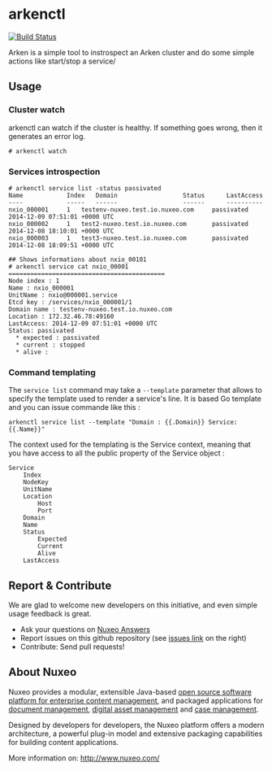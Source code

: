 


arkenctl
========

[![Build Status](https://travis-ci.org/arkenio/arkenctl.png?branch=master)](https://travis-ci.org/arkenio/arkenctl)

Arken is a simple tool to instrospect an Arken cluster and do some simple actions like start/stop a service/

## Usage

### Cluster watch

arkenctl can watch if the cluster is healthy. If something goes wrong, then it generates an error log. 

	# arkenctl watch
	
### Services introspection

	# arkenctl service list -status passivated
	Name			Index	Domain					Status		LastAccess
    ----			-----	------					------		----------
	nxio_000001		1	testenv-nuxeo.test.io.nuxeo.com		passivated	2014-12-09 07:51:01 +0000 UTC
	nxio_000002		1	test2-nuxeo.test.io.nuxeo.com		passivated	2014-12-08 18:10:01 +0000 UTC
	nxio_000003		1	test3-nuxeo.test.io.nuxeo.com		passivated	2014-12-08 18:09:51 +0000 UTC
	
	## Shows informations about nxio_00101 
	# arkenctl service cat nxio_00001
	===========================================
    Node index : 1
    Name : nxio_000001
    UnitName : nxio@000001.service
    Etcd key : /services/nxio_000001/1
    Domain name : testenv-nuxeo.test.io.nuxeo.com
    Location : 172.32.46.78:49160
    LastAccess: 2014-12-09 07:51:01 +0000 UTC
    Status: passivated
      * expected : passivated
      * current : stopped
      * alive :

### Command templating

The `service list` command may take a `--template` parameter that allows to specify the template used 
to render a service's line. It is based Go template and you can issue commande like this :

    arkenctl service list --template "Domain : {{.Domain}} Service: {{.Name}}"

The context used for the templating is the Service context, meaning that you have access to all the 
public property of the Service object :


    Service
        Index
        NodeKey
        UnitName
        Location
            Host
            Port
        Domain
        Name
        Status
            Expected
            Current
            Alive
        LastAccess


## Report & Contribute


We are glad to welcome new developers on this initiative, and even simple usage feedback is great.
- Ask your questions on [Nuxeo Answers](http://answers.nuxeo.com)
- Report issues on this github repository (see [issues link](http://github.com/arkenio/arkenctl/issues) on the right)
- Contribute: Send pull requests!


## About Nuxeo

Nuxeo provides a modular, extensible Java-based
[open source software platform for enterprise content management](http://www.nuxeo.com/en/products/ep),
and packaged applications for [document management](http://www.nuxeo.com/en/products/document-management),
[digital asset management](http://www.nuxeo.com/en/products/dam) and
[case management](http://www.nuxeo.com/en/products/case-management).

Designed by developers for developers, the Nuxeo platform offers a modern
architecture, a powerful plug-in model and extensive packaging
capabilities for building content applications.

More information on: <http://www.nuxeo.com/>
